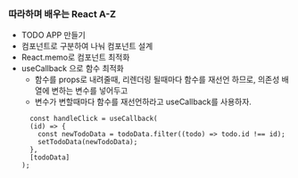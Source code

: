 ### 따라하며 배우는 React A-Z

- TODO APP 만들기
- 컴포넌트로 구분하여 나눠 컴포넌트 설계
- React.memo로 컴포넌트 최적화
- useCallback 으로 함수 최적화
  - 함수를 props로 내려줄때, 리렌더링 될때마다 함수를 재선언 하므로, 의존성 배열에 변하는 변수를 넣어두고
  - 변수가 변할때마다 함수를 재선언하라고 useCallback를 사용하자.
  ```
    const handleClick = useCallback(
    (id) => {
      const newTodoData = todoData.filter((todo) => todo.id !== id);
      setTodoData(newTodoData);
    },
    [todoData]
  );
  ```
